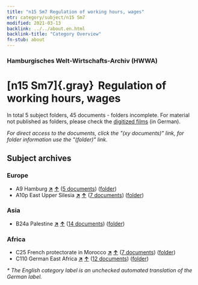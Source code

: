 ```yaml
---
title: "n15 Sm7 Regulation of working hours, wages"
etr: category/subject/n15 Sm7
modified: 2021-03-13
backlink: ../../about.en.html
backlink-title: "Category Overview"
fn-stub: about
---
```


### Hamburgisches Welt-Wirtschafts-Archiv (HWWA)
# [n15 Sm7]{.gray}&#8201; Regulation of working hours, wages&#160; 





In total 5 subject folders, 45 documents - folders incomplete.
For material not published as folders, please check the [digitized films](/film/h1_sh) (in German).

_For direct access to the documents, click the "(xy documents)" link, for folder information use the "(folder)" link._

## Subject archives



### Europe

- A9 Hamburg [**&nearr;**](../../../geo/i/140905/about.en.html "Hamburg (all folders)") [**&uarr;**](../../../geo/about.en.html#A9 "Country category system") (<a href="https://pm20.zbw.eu/dfgview/sh/140905,161846" title="about: Hamburg : Regulation of working hours, wages" target="_blank">5 documents</a>) ([folder](http://purl.org/pressemappe20/folder/sh/140905,161846))
- A10p East Upper Silesia [**&nearr;**](../../../geo/i/140951/about.en.html "East Upper Silesia (all folders)") [**&uarr;**](../../../geo/about.en.html#A10p "Country category system") (<a href="https://pm20.zbw.eu/dfgview/sh/140951,161846" title="about: East Upper Silesia : Regulation of working hours, wages" target="_blank">7 documents</a>) ([folder](http://purl.org/pressemappe20/folder/sh/140951,161846))

### Asia

- B24a Palestine [**&nearr;**](../../../geo/i/141115/about.en.html "Palestine (all folders)") [**&uarr;**](../../../geo/about.en.html#B24a "Country category system") (<a href="https://pm20.zbw.eu/dfgview/sh/141115,161846" title="about: Palestine : Regulation of working hours, wages" target="_blank">14 documents</a>) ([folder](http://purl.org/pressemappe20/folder/sh/141115,161846))

### Africa

- C25 French protectorate in Morocco [**&nearr;**](../../../geo/i/141358/about.en.html "French protectorate in Morocco (all folders)") [**&uarr;**](../../../geo/about.en.html#C25 "Country category system") (<a href="https://pm20.zbw.eu/dfgview/sh/141358,161846" title="about: French protectorate in Morocco : Regulation of working hours, wages" target="_blank">7 documents</a>) ([folder](http://purl.org/pressemappe20/folder/sh/141358,161846))
- C110 German East Africa [**&nearr;**](../../../geo/i/141471/about.en.html "German East Africa (all folders)") [**&uarr;**](../../../geo/about.en.html#C110 "Country category system") (<a href="https://pm20.zbw.eu/dfgview/sh/141471,161846" title="about: German East Africa : Regulation of working hours, wages" target="_blank">12 documents</a>) ([folder](http://purl.org/pressemappe20/folder/sh/141471,161846))


_* The English category label is an unchecked automated translation of the German label._

